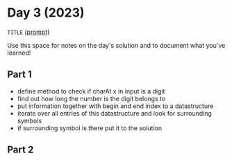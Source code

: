 # Day 3 (2023)

`TITLE` ([prompt](https://adventofcode.com/2023/day/3))

Use this space for notes on the day's solution and to document what you've learned!

## Part 1
- define method to check if charAt x in input is a digit
- find out how long the number is the digit belongs to
- put information together with begin and end index to a datastructure
- iterate over all entries of this datastructure and look for surrounding symbols
- if surrounding symbol is there put it to the solution

## Part 2


